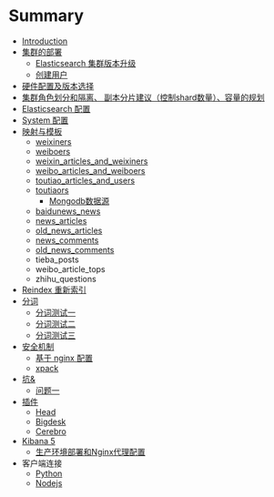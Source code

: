 # Summary

* [Introduction](README.md)
* [集群的部署](chapter1.md)
  * [Elasticsearch 集群版本升级](chapter1/elasticsearch-ji-qun-ban-ben-sheng-ji.md)
  * [创建用户](chapter1/chuang-jian-yong-hu.md)
* [硬件配置及版本选择](ying-jian-pei-zhi-ji-ban-ben-xuan-ze.md)
* [集群角色划分和隔离、 副本分片建议（控制shard数量）、容量的规划](ji-qun-jiao-se-hua-fen-he-ge-li-3001-fu-ben-fen-pian-jian-yi-ff08-kong-zhi-shard-shu-liang-ff09-3001-rong-liang-de-gui-hua.md)
* [Elasticsearch 配置](elasticsearch-pei-zhi.md)
* [System 配置](system-pei-zhi.md)
* [映射与模板](ying-she-yu-mo-ban.md)
  * [weixiners](ying-she-yu-mo-ban/weixiners.md)
  * [weiboers](ying-she-yu-mo-ban/weiboers.md)
  * [weixin\_articles\_and\_weixiners](ying-she-yu-mo-ban/weixinarticles-and-weixiners.md)
  * [weibo\_articles\_and\_weiboers](ying-she-yu-mo-ban/weiboarticles-and-weiboers.md)
  * [toutiao\_articles\_and\_users](ying-she-yu-mo-ban/toutiaoarticles-and-users.md)
  * [toutiaors](ying-she-yu-mo-ban/toutiaousers.md)
    * [Mongodb数据源](ying-she-yu-mo-ban/toutiaousers/mongodbshu-ju-yuan.md)
  * [baidunews\_news](ying-she-yu-mo-ban/baidunews.md)
  * [news\_articles](ying-she-yu-mo-ban/newsarticles.md)
  * [old\_news\_articles](ying-she-yu-mo-ban/oldnews-articles.md)
  * [news\_comments](ying-she-yu-mo-ban/newscomments.md)
  * [old\_news\_comments](ying-she-yu-mo-ban/oldnews-comments.md)
  * tieba\_posts
  * weibo\_article\_tops
  * zhihu\_questions
* [Reindex 重新索引](reindexff08-zhong-xin-suo-yin-ff09.md)
* [分词](fen-ci.md)
  * [分词测试一](fen-ci/ce-shi-yi.md)
  * [分词测试二](fen-ci/fen-ci-ce-shi-er.md)
  * [分词测试三](fen-ci/fen-ci-ce-shi-san.md)
* [安全机制](an-quan-ji-zhi.md)
  * [基于 nginx 配置](an-quan-ji-zhi/ji-yu-nginx-pei-zhi.md)
  * [xpack](an-quan-ji-zhi/xpack.md)
* [坑&](575126.md)
  * [问题一](575126/wen-ti-yi.md)
* [插件](cha-jian.md)
  * [Head](cha-jian/head.md)
  * [Bigdesk](cha-jian/bigdesk.md)
  * [Cerebro](cha-jian/cerebro.md)
* [Kibana 5](kibana-5.md)
  * [生产环境部署和Nginx代理配置](kibana-5/an-zhuang-he-nginx-dai-li-pei-zhi.md)
* 客户端连接
  * [Python](python.md)
  * [Nodejs](nodejs.md)

